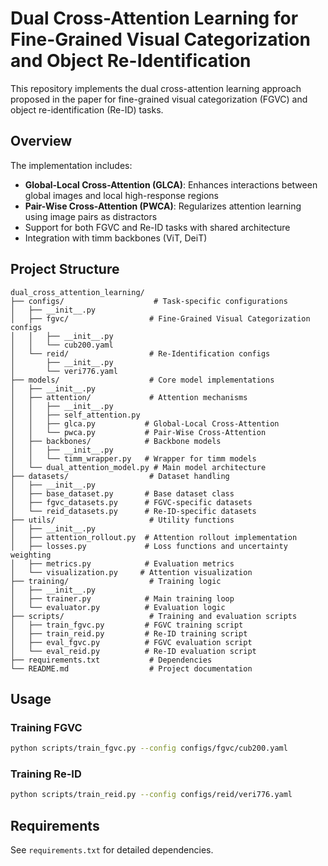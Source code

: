# Dual Cross-Attention Learning for Fine-Grained Visual Categorization and Object Re-Identification

This repository implements the dual cross-attention learning approach proposed in the paper for fine-grained visual categorization (FGVC) and object re-identification (Re-ID) tasks.

## Overview

The implementation includes:
- **Global-Local Cross-Attention (GLCA)**: Enhances interactions between global images and local high-response regions
- **Pair-Wise Cross-Attention (PWCA)**: Regularizes attention learning using image pairs as distractors
- Support for both FGVC and Re-ID tasks with shared architecture
- Integration with timm backbones (ViT, DeiT)

## Project Structure

```
dual_cross_attention_learning/
├── configs/                    # Task-specific configurations
│   ├── __init__.py
│   ├── fgvc/                  # Fine-Grained Visual Categorization configs
│   │   ├── __init__.py
│   │   └── cub200.yaml
│   └── reid/                  # Re-Identification configs
│       ├── __init__.py
│       └── veri776.yaml
├── models/                    # Core model implementations
│   ├── __init__.py
│   ├── attention/             # Attention mechanisms
│   │   ├── __init__.py
│   │   ├── self_attention.py
│   │   ├── glca.py           # Global-Local Cross-Attention
│   │   └── pwca.py           # Pair-Wise Cross-Attention
│   ├── backbones/            # Backbone models
│   │   ├── __init__.py
│   │   └── timm_wrapper.py   # Wrapper for timm models
│   └── dual_attention_model.py # Main model architecture
├── datasets/                  # Dataset handling
│   ├── __init__.py
│   ├── base_dataset.py       # Base dataset class
│   ├── fgvc_datasets.py      # FGVC-specific datasets
│   └── reid_datasets.py      # Re-ID-specific datasets
├── utils/                     # Utility functions
│   ├── __init__.py
│   ├── attention_rollout.py  # Attention rollout implementation
│   ├── losses.py             # Loss functions and uncertainty weighting
│   ├── metrics.py            # Evaluation metrics
│   └── visualization.py     # Attention visualization
├── training/                  # Training logic
│   ├── __init__.py
│   ├── trainer.py            # Main training loop
│   └── evaluator.py          # Evaluation logic
├── scripts/                   # Training and evaluation scripts
│   ├── train_fgvc.py         # FGVC training script
│   ├── train_reid.py         # Re-ID training script
│   ├── eval_fgvc.py          # FGVC evaluation script
│   └── eval_reid.py          # Re-ID evaluation script
├── requirements.txt           # Dependencies
└── README.md                  # Project documentation
```

## Usage

### Training FGVC
```bash
python scripts/train_fgvc.py --config configs/fgvc/cub200.yaml
```

### Training Re-ID
```bash
python scripts/train_reid.py --config configs/reid/veri776.yaml
```



## Requirements

See `requirements.txt` for detailed dependencies.